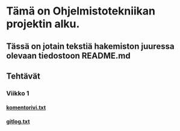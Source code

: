 # Tämä on Ohjelmistotekniikan projektin alku.
## Tässä on jotain tekstiä hakemiston juuressa olevaan tiedostoon README.md
###
###
## Tehtävät
### Viikko 1
#### [komentorivi.txt](https://github.com/VehvilainenPooki/OTProjekti/blob/main/laskarit/viikko1/komentorivi.txt)
#### [gitlog.txt](https://github.com/VehvilainenPooki/OTProjekti/blob/main/laskarit/viikko1/komentorivi.txt)
